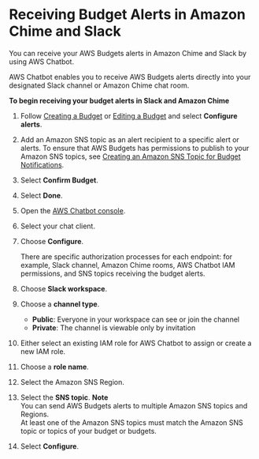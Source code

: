 # Receiving Budget Alerts in Amazon Chime and Slack<a name="sns-alert-chime"></a>

You can receive your AWS Budgets alerts in Amazon Chime and Slack by using AWS Chatbot\.

AWS Chatbot enables you to receive AWS Budgets alerts directly into your designated Slack channel or Amazon Chime chat room\.<a name="receive-alerts-chime"></a>

**To begin receiving your budget alerts in Slack and Amazon Chime**

1. Follow [Creating a Budget](budgets-create.md) or [Editing a Budget](budgets-edit.md) and select **Configure alerts**\.

1. Add an Amazon SNS topic as an alert recipient to a specific alert or alerts\. To ensure that AWS Budgets has permissions to publish to your Amazon SNS topics, see [Creating an Amazon SNS Topic for Budget Notifications](budgets-sns-policy.md)\.

1. Select **Confirm Budget**\.

1. Select **Done**\.

1. Open the [AWS Chatbot console](https://us-east-2.console.aws.amazon.com/chatbot/home?region=us-east-2#/chat-clients)\.

1. Select your chat client\.

1. Choose **Configure**\.

   There are specific authorization processes for each endpoint: for example, Slack channel, Amazon Chime rooms, AWS Chatbot IAM permissions, and SNS topics receiving the budget alerts\.

1. Choose **Slack workspace**\.

1. Choose a **channel type**\.
   + **Public**: Everyone in your workspace can see or join the channel
   + **Private**: The channel is viewable only by invitation

1. Either select an existing IAM role for AWS Chatbot to assign or create a new IAM role\.

1. Choose a **role name**\.

1. Select the Amazon SNS Region\.

1. Select the **SNS topic**\.
**Note**  
You can send AWS Budgets alerts to multiple Amazon SNS topics and Regions\.  
At least one of the Amazon SNS topics must match the Amazon SNS topic or topics of your budget or budgets\.

1. Select **Configure**\.
